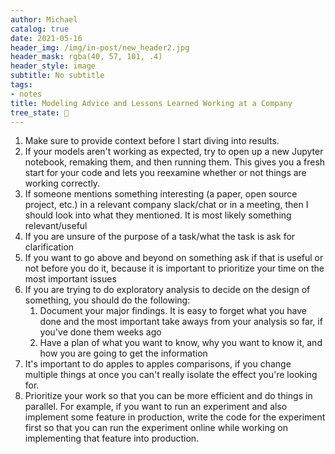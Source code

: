 ```yaml
---
author: Michael
catalog: true
date: 2021-05-16
header_img: /img/in-post/new_header2.jpg
header_mask: rgba(40, 57, 101, .4)
header_style: image
subtitle: No subtitle
tags:
- notes
title: Modeling Advice and Lessons Learned Working at a Company
tree_state: 🌱
---
```


1. Make sure to provide context before I start diving into results.
2. If your models aren't working as expected, try to open up a new Jupyter notebook, remaking them, and then running them. This gives you a fresh start for your code and lets you reexamine whether or not things are working correctly.
3. If someone mentions something interesting (a paper, open source project, etc.) in a relevant company slack/chat or in a meeting, then I should look into what they mentioned. It is most likely something relevant/useful
4. If you are unsure of the purpose of a task/what the task is ask for clarification
5. If you want to go above and beyond on something ask if that is useful or not before you do it, because it is important to prioritize your time on the most important issues
6. If you are trying to do exploratory analysis to decide on the design of something, you should do the following:
	1. Document your major findings. It is easy to forget what you have done and the most important take aways from your analysis so far, if you've done them weeks ago
	2. Have a plan of what you want to know, why you want to know it, and how you are going to get the information
7. It's important to do apples to apples comparisons, if you change multiple things at once you can't really isolate the effect you're looking for.
8. Prioritize your work so that you can be more efficient and do things in parallel. For example, if you want to run an experiment and also implement some feature in production, write the code for the experiment first so that you can run the experiment online while working on implementing that feature into production.
